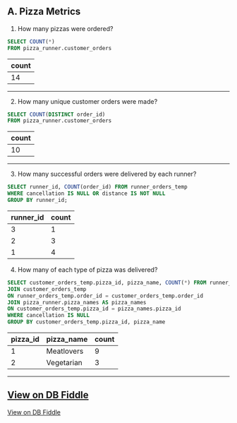 ## A. Pizza Metrics

1. How many pizzas were ordered?
``` SQL
SELECT COUNT(*)
FROM pizza_runner.customer_orders
```
| count |
| ----- |
| 14    |

---
2. How many unique customer orders were made?
``` SQL
SELECT COUNT(DISTINCT order_id)
FROM pizza_runner.customer_orders
```

| count |
| ----- |
| 10    |

---
3. How many successful orders were delivered by each runner?
```SQL
SELECT runner_id, COUNT(order_id) FROM runner_orders_temp
WHERE cancellation IS NULL OR distance IS NOT NULL
GROUP BY runner_id;
```

| runner_id | count |
| --------- | ----- |
| 3         | 1     |
| 2         | 3     |
| 1         | 4     |

4. How many of each type of pizza was delivered?
``` SQL
SELECT customer_orders_temp.pizza_id, pizza_name, COUNT(*) FROM runner_orders_temp
JOIN customer_orders_temp
ON runner_orders_temp.order_id = customer_orders_temp.order_id
JOIN pizza_runner.pizza_names AS pizza_names
ON customer_orders_temp.pizza_id = pizza_names.pizza_id
WHERE cancellation IS NULL
GROUP BY customer_orders_temp.pizza_id, pizza_name
```

| pizza_id | pizza_name | count |
| -------- | ---------- | ----- |
| 1        | Meatlovers | 9     |
| 2        | Vegetarian | 3     |

---

[View on DB Fiddle](https://www.db-fiddle.com/f/7VcQKQwsS3CTkGRFG7vu98/65)
---

[View on DB Fiddle](https://www.db-fiddle.com/f/7VcQKQwsS3CTkGRFG7vu98/65)
